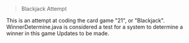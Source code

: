 > Blackjack Attempt 

This is an attempt at coding the card game "21", or "Blackjack". 
WinnerDetermine.java is considered a test for a system to determine a winner in this game
Updates to be made.

